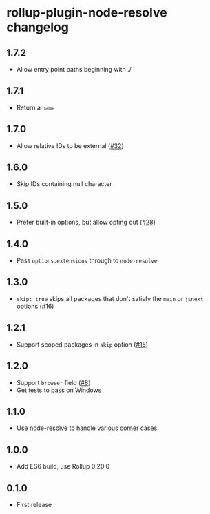 # rollup-plugin-node-resolve changelog

## 1.7.2

* Allow entry point paths beginning with ./

## 1.7.1

* Return a `name`

## 1.7.0

* Allow relative IDs to be external ([#32](https://github.com/rollup/rollup-plugin-node-resolve/pull/32))

## 1.6.0

* Skip IDs containing null character

## 1.5.0

* Prefer built-in options, but allow opting out ([#28](https://github.com/rollup/rollup-plugin-node-resolve/pull/28))

## 1.4.0

* Pass `options.extensions` through to `node-resolve`

## 1.3.0

* `skip: true` skips all packages that don't satisfy the `main` or `jsnext` options ([#16](https://github.com/rollup/rollup-plugin-node-resolve/pull/16))

## 1.2.1

* Support scoped packages in `skip` option ([#15](https://github.com/rollup/rollup-plugin-node-resolve/issues/15))

## 1.2.0

* Support `browser` field ([#8](https://github.com/rollup/rollup-plugin-node-resolve/issues/8))
* Get tests to pass on Windows

## 1.1.0

* Use node-resolve to handle various corner cases

## 1.0.0

* Add ES6 build, use Rollup 0.20.0

## 0.1.0

* First release
